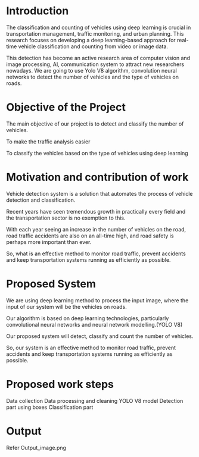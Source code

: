 # Introduction

The classification and counting of vehicles using deep learning is crucial in transportation management, traffic monitoring, and urban planning. This research focuses on developing a deep learning-based approach for real-time vehicle classification and counting from video or image data.

This detection has become an active research area of computer vision and image processing, AI, communication system to attract new researchers nowadays. We are going to use Yolo V8 algorithm, convolution neural networks to detect the number of vehicles and the type of vehicles on roads.

#  Objective of the Project

The main objective of our project is to detect and classify the number of vehicles.

To make the traffic analysis easier

To classify the vehicles based on the type of vehicles using deep learning

# Motivation and contribution of work

Vehicle detection system is a solution that automates the process of vehicle detection and classification.

Recent years have seen tremendous growth in practically every field and the transportation sector is no exemption to this.

With each year seeing an increase in the number of vehicles on the road, road traffic accidents are also on an all-time high, and road safety is perhaps more important than ever.

So, what is an effective method to monitor road traffic, prevent accidents and keep transportation systems running as efficiently as possible.

# Proposed System

We are using deep learning method to process the input image, where the input of our system will be the vehicles on roads.

Our algorithm is based on deep learning technologies, particularly convolutional neural networks and neural network modelling.(YOLO V8)

Our proposed system will detect, classify and count the number of vehicles.

 So, our system is an effective method to monitor road traffic, prevent accidents and keep transportation systems running as efficiently as possible.

# Proposed work steps

Data collection
Data processing and cleaning
YOLO V8 model
Detection part using boxes
Classification part

# Output

Refer Output_image.png








